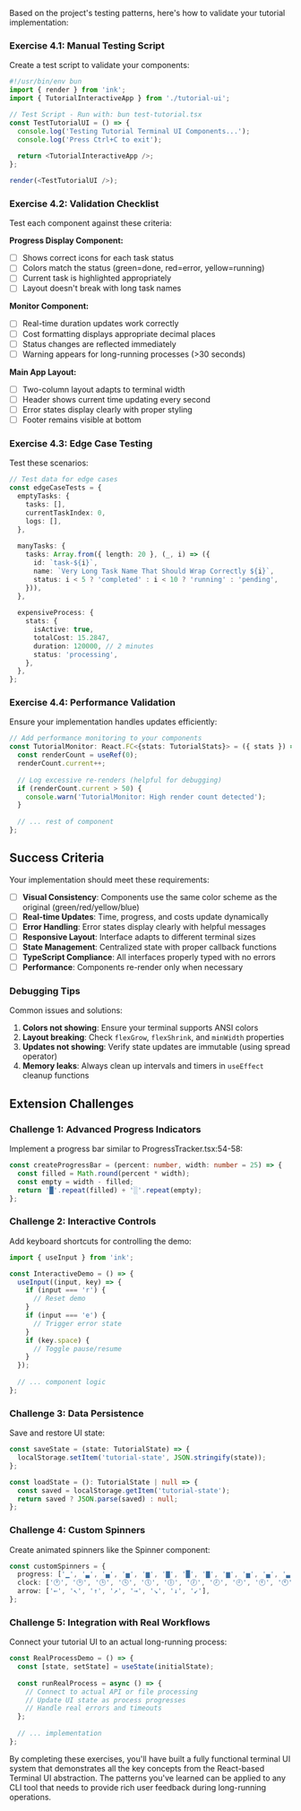 Based on the project's testing patterns, here's how to validate your tutorial implementation:

### Exercise 4.1: Manual Testing Script

Create a test script to validate your components:

```typescript
#!/usr/bin/env bun
import { render } from 'ink';
import { TutorialInteractiveApp } from './tutorial-ui';

// Test Script - Run with: bun test-tutorial.tsx
const TestTutorialUI = () => {
  console.log('Testing Tutorial Terminal UI Components...');
  console.log('Press Ctrl+C to exit');
  
  return <TutorialInteractiveApp />;
};

render(<TestTutorialUI />);
```

### Exercise 4.2: Validation Checklist

Test each component against these criteria:

**Progress Display Component:**
- [ ] Shows correct icons for each task status
- [ ] Colors match the status (green=done, red=error, yellow=running)
- [ ] Current task is highlighted appropriately
- [ ] Layout doesn't break with long task names

**Monitor Component:**
- [ ] Real-time duration updates work correctly
- [ ] Cost formatting displays appropriate decimal places
- [ ] Status changes are reflected immediately
- [ ] Warning appears for long-running processes (>30 seconds)

**Main App Layout:**
- [ ] Two-column layout adapts to terminal width
- [ ] Header shows current time updating every second
- [ ] Error states display clearly with proper styling
- [ ] Footer remains visible at bottom

### Exercise 4.3: Edge Case Testing

Test these scenarios:

```typescript
// Test data for edge cases
const edgeCaseTests = {
  emptyTasks: {
    tasks: [],
    currentTaskIndex: 0,
    logs: [],
  },
  
  manyTasks: {
    tasks: Array.from({ length: 20 }, (_, i) => ({
      id: `task-${i}`,
      name: `Very Long Task Name That Should Wrap Correctly ${i}`,
      status: i < 5 ? 'completed' : i < 10 ? 'running' : 'pending',
    })),
  },
  
  expensiveProcess: {
    stats: {
      isActive: true,
      totalCost: 15.2847,
      duration: 120000, // 2 minutes
      status: 'processing',
    },
  },
};
```

### Exercise 4.4: Performance Validation

Ensure your implementation handles updates efficiently:

```typescript
// Add performance monitoring to your components
const TutorialMonitor: React.FC<{stats: TutorialStats}> = ({ stats }) => {
  const renderCount = useRef(0);
  renderCount.current++;
  
  // Log excessive re-renders (helpful for debugging)
  if (renderCount.current > 50) {
    console.warn('TutorialMonitor: High render count detected');
  }
  
  // ... rest of component
};
```

## Success Criteria

Your implementation should meet these requirements:

- [ ] **Visual Consistency**: Components use the same color scheme as the original (green/red/yellow/blue)
- [ ] **Real-time Updates**: Time, progress, and costs update dynamically
- [ ] **Error Handling**: Error states display clearly with helpful messages
- [ ] **Responsive Layout**: Interface adapts to different terminal sizes
- [ ] **State Management**: Centralized state with proper callback functions
- [ ] **TypeScript Compliance**: All interfaces properly typed with no errors
- [ ] **Performance**: Components re-render only when necessary

### Debugging Tips

Common issues and solutions:

1. **Colors not showing**: Ensure your terminal supports ANSI colors
2. **Layout breaking**: Check `flexGrow`, `flexShrink`, and `minWidth` properties
3. **Updates not showing**: Verify state updates are immutable (using spread operator)
4. **Memory leaks**: Always clean up intervals and timers in `useEffect` cleanup functions

## Extension Challenges

### Challenge 1: Advanced Progress Indicators

Implement a progress bar similar to ProgressTracker.tsx:54-58:

```typescript
const createProgressBar = (percent: number, width: number = 25) => {
  const filled = Math.round(percent * width);
  const empty = width - filled;
  return '█'.repeat(filled) + '░'.repeat(empty);
};
```

### Challenge 2: Interactive Controls

Add keyboard shortcuts for controlling the demo:

```typescript
import { useInput } from 'ink';

const InteractiveDemo = () => {
  useInput((input, key) => {
    if (input === 'r') {
      // Reset demo
    }
    if (input === 'e') {
      // Trigger error state
    }
    if (key.space) {
      // Toggle pause/resume
    }
  });
  
  // ... component logic
};
```

### Challenge 3: Data Persistence

Save and restore UI state:

```typescript
const saveState = (state: TutorialState) => {
  localStorage.setItem('tutorial-state', JSON.stringify(state));
};

const loadState = (): TutorialState | null => {
  const saved = localStorage.getItem('tutorial-state');
  return saved ? JSON.parse(saved) : null;
};
```

### Challenge 4: Custom Spinners

Create animated spinners like the Spinner component:

```typescript
const customSpinners = {
  progress: ['▁', '▃', '▄', '▅', '▆', '▇', '█', '▇', '▆', '▅', '▄', '▃'],
  clock: ['🕐', '🕑', '🕒', '🕓', '🕔', '🕕', '🕖', '🕗', '🕘', '🕙', '🕚', '🕛'],
  arrow: ['←', '↖', '↑', '↗', '→', '↘', '↓', '↙'],
};
```

### Challenge 5: Integration with Real Workflows

Connect your tutorial UI to an actual long-running process:

```typescript
const RealProcessDemo = () => {
  const [state, setState] = useState(initialState);
  
  const runRealProcess = async () => {
    // Connect to actual API or file processing
    // Update UI state as process progresses
    // Handle real errors and timeouts
  };
  
  // ... implementation
};
```

By completing these exercises, you'll have built a fully functional terminal UI system that demonstrates all the key concepts from the React-based Terminal UI abstraction. The patterns you've learned can be applied to any CLI tool that needs to provide rich user feedback during long-running operations.